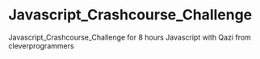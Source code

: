 # Javascript_Crashcourse_Challenge
Javascript_Crashcourse_Challenge for 8 hours Javascript with Qazi from cleverprogrammers
